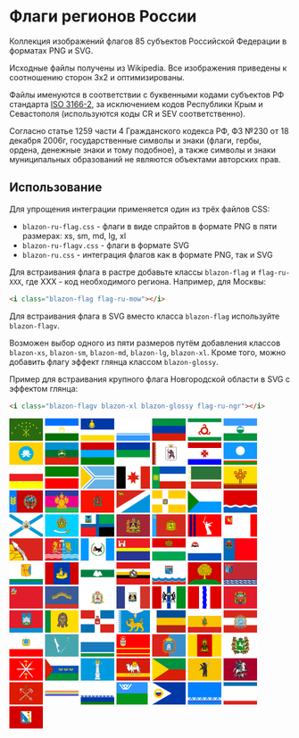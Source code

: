 # Флаги регионов России

Коллекция изображений флагов 85 субъектов Российской Федерации в форматах PNG и SVG.

Исходные файлы получены из Wikipedia. Все изображения приведены к соотношению сторон 3x2 и оптимизированы.

Файлы именуются в соответствии с буквенными кодами субъектов РФ стандарта [ISO 3166-2](https://ru.wikipedia.org/wiki/%D0%9A%D0%BE%D0%B4%D1%8B_%D1%81%D1%83%D0%B1%D1%8A%D0%B5%D0%BA%D1%82%D0%BE%D0%B2_%D0%A0%D0%BE%D1%81%D1%81%D0%B8%D0%B9%D1%81%D0%BA%D0%BE%D0%B9_%D0%A4%D0%B5%D0%B4%D0%B5%D1%80%D0%B0%D1%86%D0%B8%D0%B8), за исключением кодов Республики Крым и Севастополя (используются коды CR и SEV соответственно).

Согласно статье 1259 части 4 Гражданского кодекса РФ, ФЗ №230 от 18 декабря 2006г, государственные символы и знаки (флаги, гербы, ордена, денежные знаки и тому подобное), а также символы и знаки муниципальных образований не являются объектами авторских прав.

## Использование

Для упрощения интеграции применяется один из трёх файлов CSS:
* `blazon-ru-flag.css` - флаги в виде спрайтов в формате PNG в пяти размерах: xs, sm, md, lg, xl
* `blazon-ru-flagv.css` - флаги в формате SVG
* `blazon-ru.css` - интеграция флагов как в формате PNG, так и SVG

Для встраивания флага в растре добавьте классы `blazon-flag` и `flag-ru-XXX`, где XXX - код необходимого региона. 
Например, для Москвы:
```html
<i class="blazon-flag flag-ru-mow"></i>
```
Для встраивания флага в SVG вместо класса `blazon-flag` используйте `blazon-flagv`.

Возможен выбор одного из пяти размеров путём добавления классов `blazon-xs`, `blazon-sm`, `blazon-md`, `blazon-lg`, `blazon-xl`.
Кроме того, можно добавить флагу эффект глянца классом `blazon-glossy`.

Пример для встраивания крупного флага Новгородской области в SVG с эффектом глянца:
```html
<i class="blazon-flagv blazon-xl blazon-glossy flag-ru-ngr"></i>
```

<p float="left">
    <img alt="Республика Адыгея" src="flags/md/ru/ad.png"/>
    <img alt="Башкортостан" src="flags/md/ru/ba.png"/>
    <img alt="Республика Бурятия" src="flags/md/ru/bu.png"/>
    <img alt="Республика Алтай" src="flags/md/ru/al.png"/>
    <img alt="Республика Дагестан" src="flags/md/ru/da.png"/>
    <img alt="Республика Ингушетия" src="flags/md/ru/in.png"/>
    <img alt="Кабардино-Балкария" src="flags/md/ru/kb.png"/>
    <img alt="Республика Калмыкия" src="flags/md/ru/kl.png"/>
    <img alt="Карачаево-Черкесия" src="flags/md/ru/kc.png"/>
    <img alt="Республика Карелия" src="flags/md/ru/kr.png"/>
    <img alt="Республика Коми" src="flags/md/ru/ko.png"/>
    <img alt="Марий Эл" src="flags/md/ru/me.png"/>
    <img alt="Мордовия" src="flags/md/ru/mo.png"/>
    <img alt="Республика Саха (Якутия)" src="flags/md/ru/sa.png"/>
    <img alt="Северная Осетия - Алания" src="flags/md/ru/se.png"/>
    <img alt="Татарстан" src="flags/md/ru/ta.png"/>
    <img alt="Республика Тыва" src="flags/md/ru/ty.png"/>
    <img alt="Удмуртская Республика" src="flags/md/ru/ud.png"/>
    <img alt="Республика Хакасия" src="flags/md/ru/kk.png"/>
    <img alt="Чеченская Республика" src="flags/md/ru/ce.png"/>
    <img alt="Чувашия" src="flags/md/ru/cu.png"/>
    <img alt="Алтайский край" src="flags/md/ru/alt.png"/>
    <img alt="Краснодарский край" src="flags/md/ru/kda.png"/>
    <img alt="Красноярский край" src="flags/md/ru/kya.png"/>
    <img alt="Приморский край" src="flags/md/ru/pri.png"/>
    <img alt="Ставропольский край" src="flags/md/ru/sta.png"/>
    <img alt="Хабаровский край" src="flags/md/ru/kha.png"/>
    <img alt="Амурская область" src="flags/md/ru/amu.png"/>
    <img alt="Архангельская область" src="flags/md/ru/ark.png"/>
    <img alt="Астраханская область" src="flags/md/ru/ast.png"/>
    <img alt="Белгородская область" src="flags/md/ru/bel.png"/>
    <img alt="Брянская область" src="flags/md/ru/bry.png"/>
    <img alt="Владимирская область" src="flags/md/ru/vla.png"/>
    <img alt="Волгоградская область" src="flags/md/ru/vgg.png"/>
    <img alt="Вологодская область" src="flags/md/ru/vlg.png"/>
    <img alt="Воронежская область" src="flags/md/ru/vor.png"/>
    <img alt="Ивановская область" src="flags/md/ru/iva.png"/>
    <img alt="Иркутская область" src="flags/md/ru/irk.png"/>
    <img alt="Калининградская область" src="flags/md/ru/kgd.png"/>
    <img alt="Калужская область" src="flags/md/ru/klu.png"/>
    <img alt="Камчатский край" src="flags/md/ru/kam.png"/>
    <img alt="Кемеровская область" src="flags/md/ru/kem.png"/>
    <img alt="Кировская область" src="flags/md/ru/kir.png"/>
    <img alt="Костромская область" src="flags/md/ru/kos.png"/>
    <img alt="Курганская область" src="flags/md/ru/kgn.png"/>
    <img alt="Курская область" src="flags/md/ru/krs.png"/>
    <img alt="Ленинградская область" src="flags/md/ru/len.png"/>
    <img alt="Липецкая область" src="flags/md/ru/lip.png"/>
    <img alt="Магаданская область" src="flags/md/ru/mag.png"/>
    <img alt="Московская область" src="flags/md/ru/mos.png"/>
    <img alt="Мурманская область" src="flags/md/ru/mur.png"/>
    <img alt="Нижегородская область" src="flags/md/ru/niz.png"/>
    <img alt="Новгородская область" src="flags/md/ru/ngr.png"/>
    <img alt="Новосибирская область" src="flags/md/ru/nvs.png"/>
    <img alt="Омская область" src="flags/md/ru/oms.png"/>
    <img alt="Оренбургская область" src="flags/md/ru/ore.png"/>
    <img alt="Орловская область" src="flags/md/ru/orl.png"/>
    <img alt="Пензенская область" src="flags/md/ru/pnz.png"/>
    <img alt="Пермский край" src="flags/md/ru/per.png"/>
    <img alt="Псковская область" src="flags/md/ru/psk.png"/>
    <img alt="Ростовская область" src="flags/md/ru/ros.png"/>
    <img alt="Рязанская область" src="flags/md/ru/rya.png"/>
    <img alt="Самарская область" src="flags/md/ru/sam.png"/>
    <img alt="Саратовская область" src="flags/md/ru/sar.png"/>
    <img alt="Сахалинская область" src="flags/md/ru/sak.png"/>
    <img alt="Свердловская область" src="flags/md/ru/sve.png"/>
    <img alt="Смоленская область" src="flags/md/ru/smo.png"/>
    <img alt="Тамбовская область" src="flags/md/ru/tam.png"/>
    <img alt="Тверская область" src="flags/md/ru/tve.png"/>
    <img alt="Томская область" src="flags/md/ru/tom.png"/>
    <img alt="Тульская область" src="flags/md/ru/tul.png"/>
    <img alt="Тюменская область" src="flags/md/ru/tyu.png"/>
    <img alt="Ульяновская область" src="flags/md/ru/uly.png"/>
    <img alt="Челябинская область" src="flags/md/ru/che.png"/>
    <img alt="Забайкальский край" src="flags/md/ru/zab.png"/>
    <img alt="Ярославская область" src="flags/md/ru/yar.png"/>
    <img alt="Москва" src="flags/md/ru/mow.png"/>
    <img alt="Санкт-Петербург" src="flags/md/ru/spe.png"/>
    <img alt="Еврейская автономная область" src="flags/md/ru/yev.png"/>
    <img alt="Ненецкий автономный округ" src="flags/md/ru/nen.png"/>
    <img alt="Ханты-Мансийский АО" src="flags/md/ru/khm.png"/>
    <img alt="Чукотский автономный округ" src="flags/md/ru/chu.png"/>
    <img alt="Ямало-Ненецкий АО" src="flags/md/ru/yan.png"/>
    <img alt="Республика Крым" src="flags/md/ru/cr.png"/>
    <img alt="Севастополь" src="flags/md/ru/sev.png"/>
</p>

